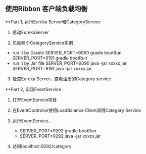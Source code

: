 ## 使用Ribbon 客户端负载均衡

**Part 1, 运行Eureka Server和CategoryService

1.  启动EurekaServer

2.  启动两个CategoryService实例
  - run it by Gradle
    SERVER_PORT=9090 gradle bootRun
    SERVER_PORT=9191 gradle bootRun
  - run it by Jar file
    SERVER_PORT=9090 java -jar xxxxx.jar 
    SERVER_PORT=9191 java -jar xxxxx.jar 

3. 检查Eureka Server，查看注册的Category service

**Part 2, 实现EventService

1. 打开EventService项目

2. 在EventController使用LoadBalance Client调用Category Service

3. 运行EventService，
	- SERVER_PORT=9292 gradle bootRun
	- SERVER_PORT=9292 java -jar xxxxx.jar 

4. 访问localhost:9292/category
